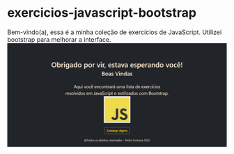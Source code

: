 # exercicios-javascript-bootstrap
Bem-vindo(a), essa é a minha coleção de exercícios de JavaScript. Utilizei bootstrap para melhorar a interface. 
![JavaScript Case](images/JavaScriptCase.jpeg?raw=true "JavaScriptCase")

